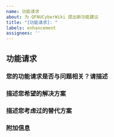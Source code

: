 ```yaml
---
name: 功能请求
about: 为 QFNUCyberWiki 提出新功能建议
title: "[功能请求]: "
labels: enhancement
assignees: ''
---
```


## 功能请求

### 您的功能请求是否与问题相关？请描述
<!-- 清晰简明地描述问题是什么，例如：当我尝试[...]时，我总是感到困扰 -->

### 描述您希望的解决方案
<!-- 清晰简明地描述您希望发生的事情 -->

### 描述您考虑过的替代方案
<!-- 清晰简明地描述您考虑过的任何替代解决方案或功能 -->

### 附加信息
<!-- 在此处添加有关功能请求的任何其他信息或截图 --> 